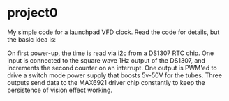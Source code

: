 project0
========

My simple code for a launchpad VFD clock. Read the code for details, but the basic idea is:

On first power-up, the time is read via i2c from a DS1307 RTC chip.
One input is connected to the square wave 1Hz output of the DS1307, and increments the second counter on an interrupt.
One output is PWM'ed to drive a switch mode power supply that boosts 5v-50V for the tubes.
Three outputs send data to the MAX6921 driver chip constantly to keep the persistence of vision effect working.
